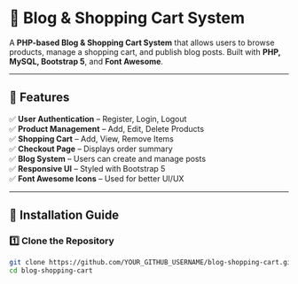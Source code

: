# 🛒 Blog & Shopping Cart System

A **PHP-based Blog & Shopping Cart System** that allows users to browse products, manage a shopping cart, and publish blog posts. Built with **PHP, MySQL, Bootstrap 5**, and **Font Awesome**.

---

## 📌 Features
✅ **User Authentication** – Register, Login, Logout  
✅ **Product Management** – Add, Edit, Delete Products  
✅ **Shopping Cart** – Add, View, Remove Items  
✅ **Checkout Page** – Displays order summary  
✅ **Blog System** – Users can create and manage posts  
✅ **Responsive UI** – Styled with Bootstrap 5  
✅ **Font Awesome Icons** – Used for better UI/UX  

---

## 🚀 Installation Guide

### 1️⃣ **Clone the Repository**
```sh
git clone https://github.com/YOUR_GITHUB_USERNAME/blog-shopping-cart.git
cd blog-shopping-cart
